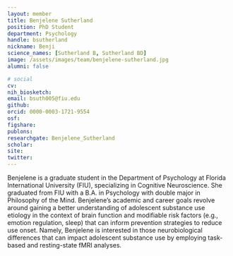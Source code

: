 ```yaml
---
layout: member
title: Benjelene Sutherland
position: PhD Student
department: Psychology
handle: bsutherland
nickname: Benji
science_names: [Sutherland B, Sutherland BD]
image: /assets/images/team/benjelene-sutherland.jpg
alumni: false

# social
cv:
nih_biosketch:
email: bsuth005@fiu.edu
github:
orcid: 0000-0003-1721-9554
osf:
figshare:
publons:
researchgate: Benjelene_Sutherland
scholar:
site:
twitter:
---
```


Benjelene is a graduate student in the Department of Psychology at Florida International University (FIU), specializing in Cognitive Neuroscience. She graduated from FIU with a B.A. in Psychology with double major in Philosophy of the Mind. Benjelene’s academic and career goals revolve around gaining a better understanding of adolescent substance use etiology in the context of brain function and modifiable risk factors (e.g., emotion regulation, sleep) that can inform prevention strategies to reduce use onset. Namely, Benjelene is interested in those neurobiological differences that can impact adolescent substance use by employing task-based and resting-state fMRI analyses.

